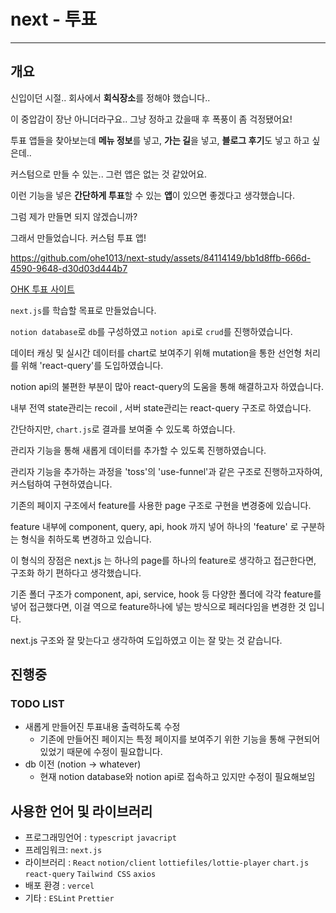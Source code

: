 # next - 투표

---

## 개요

신입이던 시절.. 회사에서 **회식장소**를 정해야 했습니다..

이 중압감이 장난 아니더라구요.. 그냥 정하고 갔을때 후 폭풍이 좀 걱정됐어요!

투표 앱들을 찾아보는데 **메뉴 정보**를 넣고, **가는 길**을 넣고, **블로그 후기**도 넣고 하고 싶은데.. 

커스텀으로 만들 수 있는.. 그런 앱은 없는 것 같았어요.

이런 기능을 넣은 **간단하게 투표**할 수 있는 **앱**이 있으면 좋겠다고 생각했습니다.

그럼 제가 만들면 되지 않겠습니까? 

그래서 만들었습니다. 커스텀 투표 앱!


https://github.com/ohe1013/next-study/assets/84114149/bb1d8ffb-666d-4590-9648-d30d03d444b7




[OHK 투표 사이트](https://next-study-y6ub.vercel.app/)

`next.js`를 학습할 목표로 만들었습니다.

`notion database`로 `db`를 구성하였고 `notion api`로 `crud`를 진행하였습니다.

데이터 캐싱 및 실시간 데이터를 chart로 보여주기 위해 mutation을 통한 선언형 처리를 위해 'react-query'를 도입하였습니다.

notion api의 불편한 부분이 많아 react-query의 도움을 통해 해결하고자 하였습니다.

내부 전역 state관리는 recoil , 서버 state관리는 react-query 구조로 하였습니다.

간단하지만, `chart.js`로 결과를 보여줄 수 있도록 하였습니다. 

관리자 기능을 통해 새롭게 데이터를 추가할 수 있도록 진행하였습니다.

관리자 기능을 추가하는 과정을 'toss'의 'use-funnel'과 같은 구조로 진행하고자하여, 커스텀하여 구현하였습니다.

기존의 페이지 구조에서 feature를 사용한 page 구조로 구현을 변경중에 있습니다. 

feature 내부에 component, query, api, hook 까지 넣어 하나의 'feature' 로 구분하는 형식을 취하도록 변경하고 있습니다.

이 형식의 장점은 next.js 는 하나의 page를 하나의 feature로 생각하고 접근한다면, 구조화 하기 편하다고 생각했습니다.

기존 폴더 구조가 component, api, service, hook 등 다양한 폴더에 각각 feature를 넣어 접근했다면, 이걸 역으로 feature하나에 넣는 방식으로 페러다임을 변경한 것 입니다.

next.js 구조와 잘 맞는다고 생각하여 도입하였고 이는 잘 맞는 것 같습니다.

## 진행중

### TODO LIST

- 새롭게 만들어진 투표내용 출력하도록 수정
    - 기존에 만들어진 페이지는 특정 페이지를 보여주기 위한 기능을 통해 구현되어 있었기 때문에 수정이 필요합니다.
- db 이전 (notion → whatever)
    - 현재 notion database와 notion api로 접속하고 있지만 수정이 필요해보임

## 사용한 언어 및 라이브러리

- 프로그래밍언어 : `typescript` `javacript`
- 프레임워크: `next.js`
- 라이브러리 : `React` `notion/client`  `lottiefiles/lottie-player` `chart.js` `react-query` `Tailwind CSS` `axios`
- 배포 환경 : `vercel`
- 기타 : `ESLint` `Prettier`
